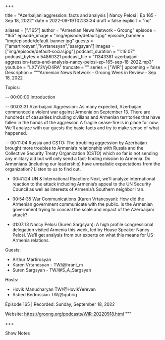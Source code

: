 
+++

title = "Azerbaijani aggression: facts and analysis | Nancy Pelosi | Ep 165 - Sep 18, 2022"
date = 2022-09-19T02:33:34
draft = false
explicit = "no"

aliases = ["/165"]
author = "Armenian News Network - Groong"
episode = "165"
episode_image = "img/episode/default.jpg"
episode_banner = "img/episode/default-banner.jpg"
guests = ["amartirosyan","kvrtanesyan","ssargsyan"]
images = ["img/episode/default-social.jpg"]
podcast_duration = "1:16:07"
podcast_bytes = 54860321
podcast_file = "11343381-azerbaijani-aggression-facts-and-analysis-nancy-pelosi-ep-165-sep-18-2022.mp3"
youtube = "LX7Y2VyD4RA"
truncate = ""
series = ["WIR"]
upcoming = false
Description = """Armenian News Network - Groong Week in Review - Sep 18, 2022

Topics:

-- 00:00:00 Introduction

-- 00:03:31 Azerbaijani Aggression: As many expected, Azerbaijan commenced a violent war against Armenia on September 13. There are hundreds of casualties including civilians and Armenian territories that have fallen in the hands of the aggressor. A fragile cease-fire is in place for now. We’ll analyze with our guests the basic facts and try to make sense of what happened.

-- 00:11:04 Russia and CSTO: The troubling aggression by Azerbaijan brought more troubles to Armenia’s relationship with Russia and the Collective Security Treaty Organization (CSTO) which so far is not sending any military aid but will only send a fact-finding mission to Armenia. Do Armenians (including our leadership) have unrealistic expectations from the organization? Listen to us to find out.

- 00:41:24 UN & International Reaction: Next, we’ll analyze international reaction to the attack including Armenia’s appeal to the UN Security Council as well as interests of Armenia’s Southern neighbor Iran.

- 00:54:35 War Communications (Karen Vrtanesyan): How did the Armenian government communicate with the public. Is the Armenian government trying to conceal the scale and impact of the Azerbaijani attack? 

- 01:07:13 Nancy Pelosi (Suren Sargsyan): A high profile congressional delegation visited Armenia this week, led by House Speaker Nancy Pelosi. We’ll get analysis from our experts on what this means for US-Armenia relations.

Guests:

- Arthur Martirosyan
- Karen Vrtanesyan - TW/@hrant_m
- Suren Sargsyan - TW/@S_A_Sargsyan

Hosts:

- Hovik Manucharyan TW/@HovikYerevan
- Asbed Bedrossian TW/@qubriq

Episode 165 | Recorded: Sunday, September 18, 2022

Website: https://groong.org/podcasts/WiR-20220918.html
"""

+++

Show Notes

